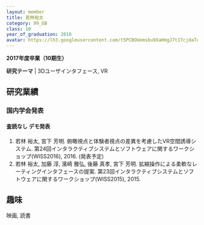 ```yaml
---
layout: member
title: 若林裕太
category: 99_OB
class: 10
year_of_graduation: 2016
avatar: https://lh3.googleusercontent.com/t5PCBOUemsbu9XaHmgJ7t1TcjdaToHqwvVmlWIWSMyqgSUtLbijN4UN7BiffpQl1nUW3MXm6sbTP_xkbttdxVNPv6VSSIh_JjMCLMtgb3tkidz3hOOeT5GUNcBcm-wWTPBTTokgfH26Ew9wlYMEWL3aLzfs7x8lESCh74miQrUFZcjFeNDXCoynSEPHx3lR8zwUhkkXe1VzuFOjzwmGipFldpI92ys7aHh-fvLDRBYi6P8oA7SCbrQAYtGEhfv6UldjLimiUwKKkLInkjOv9sV_TChL9RIj4hy9nOMHSh3HoYvSBe9x-VrBuVizcJYOvar5oy7Vn31ME-IYVGb5bmu2g1xMIevk5D9SeGOgclQN-f8M2oFWnC4c6woSSa1zPMOz--WOXSDkUaAyC8qVicKO5YpMbMP3G9vdgFrof4nRuJimg_lOQcDI-Y5bX-6w8u5TB0iaqRK1CqmpkX4AuGHy_UOpSHJS6aVaWxyy3fLVYJt4Q5_Yvg2FZH-MGFcgpiXtMjUMjt5TcpfoUDh-3TAG2lffZGZOvXpdHQBToNP77Qlnl6U9O5SGw3fk6F6Z09jvjW3XuWCWYNRqGZzX-ECopq_WKgzELndQRTVXO0-ST3VJkdmw1vg=p-s300
---
```

**2017年度卒業（10期生）**

**研究テーマ** \| 3Dユーザインタフェース, VR

## 研究業績
### 国内学会発表

#### 査読なし デモ発表

1. 若林 裕太, 宮下 芳明. 俯瞰視点と体験者視点の差異を考慮したVR空間誘導システム. 第24回インタラクティブシステムとソフトウェアに関するワークショップ(WISS2016), 2016. (発表予定)
2. 若林 裕太, 加藤 淳, 濱崎 雅弘, 後藤 真孝, 宮下 芳明. 拡縮操作による柔軟なレーティングインタフェースの提案. 第23回インタラクティブシステムとソフトウェアに関するワークショップ(WISS2015), 2015.

## 趣味

映画, 読書
